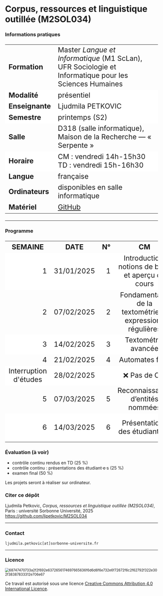 # Corpus, ressources et linguistique outillée (M2SOL034)

### Informations pratiques

<table align="center" style="font-size: 23px;">
    <tr>
        <td align="left"><b>Formation</b></td>
        <td align="left">Master <i>Langue et Informatique</i> (M1 ScLan), UFR Sociologie et Informatique pour les Sciences Humaines</td>
    </tr>
    <tr style="background-color: white;">
        <td align="left"><b>Modalité</b></td>
        <td align="left">présentiel</td>
    </tr>
    <tr style="background-color: white;">
        <td align="left"><b>Enseignante</b></td>
        <td align="left">Ljudmila PETKOVIC</td>
    </tr>
    <tr style="background-color: white;">
        <td align="left"><b>Semestre</b></td>
        <td align="left">printemps (S2)</td>
    </tr>
    <tr>
        <td align="left"><b>Salle</b></td>
        <td align="left">D318 (salle informatique), Maison de la Recherche — « Serpente »</td>
    </tr>
    <tr style="background-color: white;">
        <td align="left"><b>Horaire</b></td>
        <td align="left">CM : vendredi 14h-15h30<br>TD : vendredi 15h-16h30</td>
    </tr>
    <tr>
        <td align="left"><b>Langue</b></td>
        <td align="left">française</td>
<!--     <tr style="background-color: white;">
        <td align="left"><b>ECTS</b></td>
        <td align="left">3</td>
    </tr>-->
    <tr>
        <td align="left"><b>Ordinateurs</b></td>
        <td align="left">disponibles en salle informatique</td>
    </tr>
    <tr>
        <td align="left"><b>Matériel</b></td>
        <td align="left"><a href="https://github.com/ljpetkovic/M2SOL034">GitHub</a></td>
    </tr>
    </tr>
</table>


---

### Programme

<table align="center" style="font-size: 23px;">
    <tr>
        <th align="center">SEMAINE</td>
        <th align="center">DATE</td>
        <th align="center">N°</td>
        <th align="center">CM</td>
        <th align="center">N°</td>
        <th align="center">TD</td>
    </tr>
    <tr style="background-color: white;">
        <td align="right">1</td>
        <td align="right">31/01/2025</td>
        <td align="right">1</td>
        <td align="center">Introduction, notions de base et aperçu du cours</td>
        <td align="right">1</td>
        <td align="center">Loi de Zipf ; Pré-traitement du texte</td>
    </tr>
        <tr>
        <td align="right">2</td>
        <td align="right">07/02/2025</td>
        <td align="right">2</td>
        <td align="center">Fondamentaux de la textométrie et expressions régulières</td>
        <td align="right">2</td>
        <td align="center">TXM I</td>
    </tr>
    <tr style="background-color: white;">
        <td align="right">3</td>
        <td align="right">14/02/2025</td>
        <td align="right">3</td>
        <td align="center">Textométrie avancée</td>
        <td align="right">3</td>
        <td align="center">TXM II</td>
    </tr>
        <tr>
        <td align="right">4</td>
        <td align="right">21/02/2025</td>
        <td align="right">4</td>
        <td align="center">Automates finis</td>
        <td align="right">4</td>
        <td align="center">Unitex</td>
    </tr>
    <tr style="background-color: white;">
        <td align="center">Interruption d'études</td>
        <td align="right">28/02/2025</td>
        <td align="center"></td>
        <td align="center">❌ Pas de CM</td>
        <td align="center"></td>
        <td align="center">❌ Pas de TD</td>
    </tr>
        <tr>
        <td align="right">5</td>
        <td align="right">07/03/2025</td>
        <td align="right">5</td>
        <td align="center">Reconnaissance d’entités nommées</td>
        <td align="right">5</td>
        <td align="center"><code>spaCy</code></td>
    </tr>
    <tr style="background-color: white;">
        <td align="right">6</td>
        <td align="right">14/03/2025</td>
        <td align="right">6</td>
        <td align="center">Présentations des étudiant·e·s</td>
        <td align="right">6</td>
        <td align="center">Présentations des étudiant·e·s</td>
    </tr>
</table>


<!--31/01/2025 <a href="">Cours 1</a> : Introduction.

[Cours 2]() : ...

[Cours 3]() : ...

[Cours 4]() : ...

[Cours 5]() : ...

[Cours 6]() : ...-->

<!--### Prérequis

Pour les utilisateurs de Windows, installer [Git Bash](https://git-scm.com/download/win), qui permet l'exécution des commandes et des scripts Bash (ou utiliser les commandes équivalentes exécutables dans Command Prompt ou PowerShell).

Les utilisateurs de Mac et de Linux ne sont pas concernés (il suffit d'ouvrir l'application `Terminal`) et d'y lancer directement les commandes et les scripts Bash.-->


### Évaluation (à voir)
* contrôle continu rendus en TD (25 %) 
* contrôle continu : présentations des étudiant·e·s (25 %)
* examen final (50 %)

Les projets seront à réaliser sur ordinateur.

### Citer ce dépôt

Ljudmila Petkovic, _Corpus, ressources et linguistique outillée (M2SOL034)_, Paris : université Sorbonne Université, 2025 https://github.com/ljpetkovic/M2SOL034

---

### Contact

`ljudmila.petkovic[at]sorbonne-universite.fr`

---

### Licence

<img src="https://i.creativecommons.org/l/by-sa/4.0/88x31.png" alt="68747470733a2f2f692e6372656174697665636f6d6d6f6e732e6f72672f6c2f62792f322e302f38387833312e706e67" style="zoom:80%;" />

Ce travail est autorisé sous une licence [Creative Commons Attribution 4.0 International Licence](https://creativecommons.org/licenses/by-sa/4.0/deed.fr).
